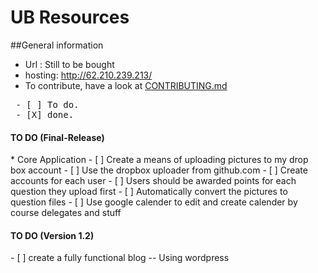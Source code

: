 UB Resources
=========

##General information
*	Url : Still to be bought
*	hosting: http://62.210.239.213/
*	To contribute, have a look at [CONTRIBUTING.md](https://github.com/najela/ubresources/blob/master/CONTRIBUTING.md)

<pre>
 - [ ] To do.
 - [X] done.
</pre>

<h4>TO DO (Final-Release)</h4>
* Core Application
- [ ] Create a means of uploading pictures to my drop box account
- [ ] Use the dropbox uploader from github.com
- [ ] Create accounts for each user
- [ ] Users should be awarded points for each question they upload first
- [ ] Automatically convert the pictures to question files
- [ ] Use google calender to edit and create calender by course delegates and stuff

<h4>TO DO (Version 1.2) </h4>
- [ ] create a fully functional blog -- Using wordpress
